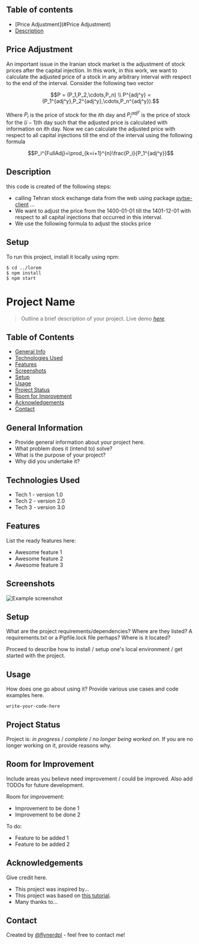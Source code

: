 
## Table of contents
* [Price Adjustment](#Price Adjustment)
* [Description](#Description)

## Price Adjustment
 An important issue in the Iranian stock market is the adjustment of stock prices after the capital injection. In this work, in this work, we want to calculate the adjusted price of a stock in any arbitrary interval with respect to the end of the interval. Consider the following two vector
 ```math
 P = (P_1,P_2,\cdots,P_n) \\
 P^{adj^y} = (P_1^{adj^y},P_2^{adj^y},\cdots,P_n^{adj^y}).
 ```
 Where $P_i$ is the price of stock  for the $i$th day and $P_i^{adj^y}$ is the price of stock  for the $(i-1)$th day such that the adjusted price is calculated with information on $i$th day. Now we can calculate the adjusted price with respect to all capital injections till the end of the interval using the following formula 
 ```math
 P_i^{FullAdj}=\prod_{k=i+1}^{n}\frac{P_i}{P_1^{adj^y}}
 ```
## Description
this code is created of the following steps:
* calling Tehran stock exchange data from the web using package [pytse-client](https://pypi.org/project/pytse-client/) ...
* We want to adjust the price from the 1400-01-01 till the 1401-12-01 with respect to all capital injections that occurred in this interval.
* We use the following formula to adjust the stocks price
	
## Setup
To run this project, install it locally using npm:

```
$ cd ../lorem
$ npm install
$ npm start
```

# Project Name
> Outline a brief description of your project.
> Live demo [_here_](https://www.example.com). <!-- If you have the project hosted somewhere, include the link here. -->

## Table of Contents
* [General Info](#general-information)
* [Technologies Used](#technologies-used)
* [Features](#features)
* [Screenshots](#screenshots)
* [Setup](#setup)
* [Usage](#usage)
* [Project Status](#project-status)
* [Room for Improvement](#room-for-improvement)
* [Acknowledgements](#acknowledgements)
* [Contact](#contact)
<!-- * [License](#license) -->


## General Information
- Provide general information about your project here.
- What problem does it (intend to) solve?
- What is the purpose of your project?
- Why did you undertake it?
<!-- You don't have to answer all the questions - just the ones relevant to your project. -->


## Technologies Used
- Tech 1 - version 1.0
- Tech 2 - version 2.0
- Tech 3 - version 3.0


## Features
List the ready features here:
- Awesome feature 1
- Awesome feature 2
- Awesome feature 3


## Screenshots
![Example screenshot](./img/screenshot.png)
<!-- If you have screenshots you'd like to share, include them here. -->


## Setup
What are the project requirements/dependencies? Where are they listed? A requirements.txt or a Pipfile.lock file perhaps? Where is it located?

Proceed to describe how to install / setup one's local environment / get started with the project.


## Usage
How does one go about using it?
Provide various use cases and code examples here.

`write-your-code-here`


## Project Status
Project is: _in progress_ / _complete_ / _no longer being worked on_. If you are no longer working on it, provide reasons why.


## Room for Improvement
Include areas you believe need improvement / could be improved. Also add TODOs for future development.

Room for improvement:
- Improvement to be done 1
- Improvement to be done 2

To do:
- Feature to be added 1
- Feature to be added 2


## Acknowledgements
Give credit here.
- This project was inspired by...
- This project was based on [this tutorial](https://www.example.com).
- Many thanks to...


## Contact
Created by [@flynerdpl](https://www.flynerd.pl/) - feel free to contact me!


<!-- Optional -->
<!-- ## License -->
<!-- This project is open source and available under the [... License](). -->

<!-- You don't have to include all sections - just the one's relevant to your project -->
